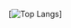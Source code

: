 [![Top Langs](https://github-readme-stats.vercel.app/api/top-langs/?username=jaehyuk&langs_count=10&layout=compact)]﻿
